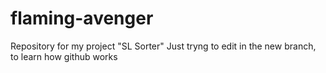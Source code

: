 # flaming-avenger
Repository for my project "SL Sorter"
Just tryng to edit in the new branch, to learn how github works
